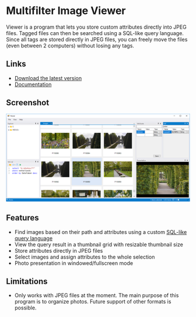# Multifilter Image Viewer

Viewer is a program that lets you store custom attributes directly into JPEG files. Tagged files can then be searched using a SQL-like query language. Since all tags are stored directly in JPEG files, you can freely move the files (even between 2 computers) without losing any tags.

## Links

- [Download the latest version](https://github.com/trylock/viewer/releases)
- [Documentation](https://trylock.github.io/viewer)

## Screenshot

![Overview](docs/images/overview.png)

## Features

- Find images based on their path and attributes using a custom [SQL-like query language](https://trylock.github.io/viewer/articles/user/query.html)
- View the query result in a thumbnail grid with resizable thumbnail size
- Store attributes directly in JPEG files
- Select images and assign attributes to the whole selection
- Photo presentation in windowed/fullscreen mode

## Limitations

- Only works with JPEG files at the moment. The main purpose of this program is to organize photos. Future support of other formats is possible. 